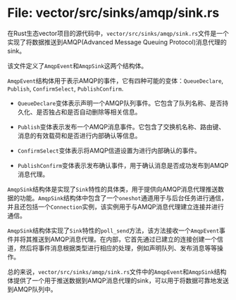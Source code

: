 # File: vector/src/sinks/amqp/sink.rs

在Rust生态vector项目的源代码中，`vector/src/sinks/amqp/sink.rs`文件是一个实现了将数据推送到AMQP(Advanced Message Queuing Protocol)消息代理的sink。

该文件定义了`AmqpEvent`和`AmqpSink`这两个结构体。

`AmqpEvent`结构体用于表示AMQP的事件，它有四种可能的变体：`QueueDeclare`, `Publish`, `ConfirmSelect`, `PublishConfirm`.

- `QueueDeclare`变体表示声明一个AMQP队列事件。它包含了队列名称、是否持久化、是否独占和是否自动删除等相关信息。

- `Publish`变体表示发布一个AMQP消息事件。它包含了交换机名称、路由键、消息的有效载荷和是否进行内部确认等信息。

- `ConfirmSelect`变体表示将AMQP信道设置为进行内部确认的事件。

- `PublishConfirm`变体表示发布确认事件，用于确认消息是否成功发布到AMQP消息代理。

`AmqpSink`结构体是实现了`Sink`特性的具体类，用于提供向AMQP消息代理推送数据的功能。`AmqpSink`结构体中包含了一个`oneshot`通道用于与后台任务进行通信，并且还包括一个`Connection`实例，该实例用于与AMQP消息代理建立连接并进行通信。

`AmqpSink`结构体实现了`Sink`特性的`poll_send`方法，该方法接收一个`AmqpEvent`事件并将其推送到AMQP消息代理。在内部，它首先通过已建立的连接创建一个信道，然后将事件消息根据类型进行相应的处理，例如声明队列、发布消息等等操作。

总的来说，`vector/src/sinks/amqp/sink.rs`文件中的`AmqpEvent`和`AmqpSink`结构体提供了一个用于推送数据到AMQP消息代理的sink，可以用于将数据可靠地发送到AMQP队列中。

